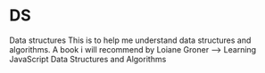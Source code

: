 # DS
Data structures
This is to help me understand data structures and algorithms.
A book i will recommend by Loiane Groner --> Learning JavaScript Data Structures and Algorithms
